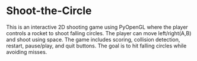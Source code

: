 # Shoot-the-Circle
This is an interactive 2D shooting game using PyOpenGL where the player controls a rocket to shoot falling circles. The player can move left/right(A,B) and shoot using space. The game includes scoring, collision detection, restart, pause/play, and quit buttons. The goal is to hit falling circles while avoiding misses.
